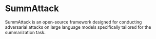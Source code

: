 # SummAttack



SummAttack is an open-source framework designed for conducting adversarial attacks on large language models specifically tailored for the summarization task.
